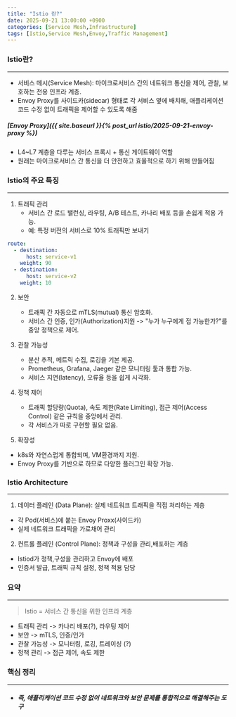 ```yaml
---
title: "Istio 란?"
date: 2025-09-21 13:00:00 +0900
categories: [Service Mesh,Infrastructure]
tags: [Istio,Service Mesh,Envoy,Traffic Management]
---
```


### Istio란?

---

- 서비스 메시(Service Mesh): 마이크로서비스 간의 네트워크 통신을 제어, 관찰, 보호하는 전용 인프라 계층.
- Envoy Proxy를 사이드카(sidecar) 형태로 각 서비스 옆에 배치해, 애플리케이션 코드 수정 없이 트래픽을 제어할 수 있도록 해줌

##### [Envoy Proxy]({{ site.baseurl }}{% post_url istio/2025-09-21-envoy-proxy %})
- L4~L7 계층을 다루는 서비스 프록시 + 통신 게이트웨이 역할
- 원래는 마이크로서비스 간 통신을 더 안전하고 효율적으로 하기 위해 만들어짐


### Istio의 주요 특징

---

1. 트래픽 관리
   - 서비스 간 로드 밸런싱, 라우팅, A/B 테스트, 카나리 배포 등을 손쉽게 적용 가능.
   - 예: 특정 버전의 서비스로 10% 트래픽만 보내기


```yml
route:
  - destination:
      host: service-v1
    weight: 90
  - destination:
      host: service-v2
    weight: 10
```


2. 보안
   - 트래픽 간 자동으로 mTLS(mutual) 통신 암호화.
   - 서비스 간 인증, 인가(Authorization)지원 -> "누가 누구에게 접 가능한가?"를 중앙 정책으로 제어.


3. 관찰 가능성
   - 분산 추적, 메트릭 수집, 로깅을 기본 제공.
   - Prometheus, Grafana, Jaeger 같은 모니터링 툴과 통합 가능.
   - 서비스 지연(latency), 오류율 등을 쉽게 시각화.


4. 정책 제어
   - 트래픽 할당량(Quota), 속도 제한(Rate Limiting), 접근 제어(Access Control) 같은 규칙을 중앙에서 관리.
   - 각 서비스가 따로 구현할 필요 없음.


5. 확장성
  - k8s와 자연스럽게 통합되며, VM환경까지 지원.
  - Envoy Proxy를 기반으로 하므로 다양한 플러그인 확장 가능.


### Istio Architecture

---

1. 데이터 플레인 (Data Plane): 실제 네트워크 트래픽을 직접 처리하는 계층
  - 각 Pod(서비스)에 붙는 Envoy Proxx(사이드카)
  - 실제 네트워크 트래픽을 가로채어 관리


2. 컨트롤 플레인 (Control Plane): 정책과 구성을 관리,배포하는 계층
  - Istiod가 정책,구성을 관리하고 Envoy에 배포
  - 인증서 발급, 트래픽 규칙 설정, 정책 적용 담당


### 요약

---

> Istio = 서비스 간 통신을 위한 인프라 계층
- 트래픽 관리 -> 카나리 배포(?), 라우팅 제어
- 보안 -> mTLS, 인증/인가
- 관찰 가능성 -> 모니터링, 로깅, 트레이싱 (?)
- 정책 관리 -> 접근 제어, 속도 제한


### 핵심 정리

---

- ##### ***즉, 애플리케이션 코드 수정 없이 네트워크와 보안 문제를 통합적으로 해결해주는 도구***
